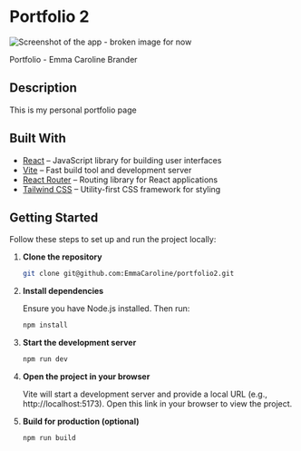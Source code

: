 # Portfolio 2

![Screenshot of the app - broken image for now](src/assets/screenshot.png)

Portfolio - Emma Caroline Brander

## Description

This is my personal portfolio page

## Built With

- [React](https://react.dev/) – JavaScript library for building user interfaces
- [Vite](https://vitejs.dev/) – Fast build tool and development server
- [React Router](https://reactrouter.com/) – Routing library for React applications
- [Tailwind CSS](https://tailwindcss.com/) – Utility-first CSS framework for styling

## Getting Started

Follow these steps to set up and run the project locally:

1. **Clone the repository**

   ```bash
   git clone git@github.com:EmmaCaroline/portfolio2.git
   ```

2. **Install dependencies**

   Ensure you have Node.js installed. Then run:

   ```bash
   npm install
   ```

3. **Start the development server**

   ```bash
   npm run dev
   ```

4. **Open the project in your browser**

   Vite will start a development server and provide a local URL (e.g., http://localhost:5173). Open this link in your browser to view the project.

5. **Build for production (optional)**

   ```bash
   npm run build
   ```
